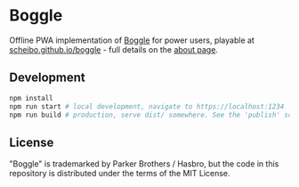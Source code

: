 # Boggle

Offline PWA implementation of [Boggle](https://en.wikipedia.org/wiki/Boggle) for power users,
playable at [scheibo.github.io/boggle](https://scheibo.github.io/boggle/) - full details on the [about
page](https://boggle.scheibo.com/about/).

## Development

```sh
npm install
npm run start # local development, navigate to https://localhost:1234
npm run build # production, serve dist/ somewhere. See the 'publish' script as an example
```

## License

"Boggle" is trademarked by Parker Brothers / Hasbro, but the code in this repository is distributed
under the terms of the MIT License.
